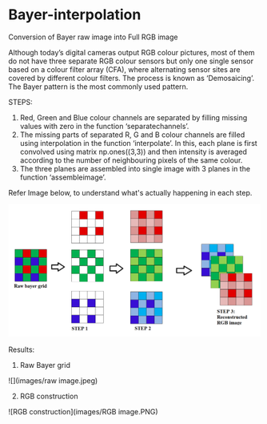 # Bayer-interpolation
Conversion of Bayer raw image into Full RGB image

Although today’s digital cameras output RGB colour pictures, most of them do not have three separate RGB colour sensors but only one single sensor based on a colour filter array (CFA), where alternating sensor sites are covered by different colour filters. The process is known as ‘Demosaicing’. The Bayer pattern is the most commonly used pattern. 

STEPS: 
1.	Red, Green and Blue colour channels are separated by filling missing values with zero in the function ‘separatechannels’. 
2.	The missing parts of separated R, G and B colour channels are filled using interpolation in the function ‘interpolate’. In this, each plane is first convolved using matrix np.ones((3,3)) and then intensity is averaged according to the number of neighbouring pixels of the same colour.
3.	The three planes are assembled into single image with 3 planes in the function ‘assembleimage’.

Refer Image below, to understand what's actually happening in each step.

![Process Steps](images/process.png)

Results:

1. Raw Bayer grid 

![](images/raw image.jpeg)

2. RGB construction

![RGB construction](images/RGB image.PNG)
